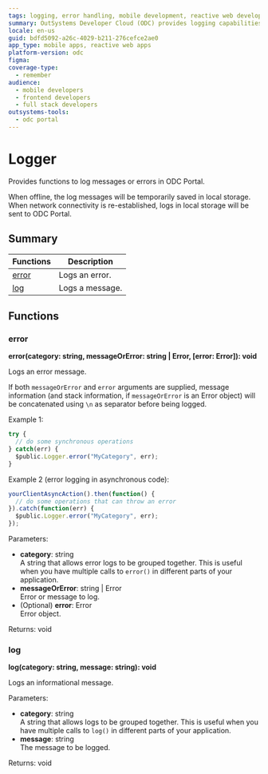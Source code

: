 ```yaml
---
tags: logging, error handling, mobile development, reactive web development, outsystems
summary: OutSystems Developer Cloud (ODC) provides logging capabilities for Mobile and Reactive Web Apps, enabling both console and server-side logging in ODC Portal.
locale: en-us
guid: bdfd5092-a26c-4029-b211-276cefce2ae0
app_type: mobile apps, reactive web apps
platform-version: odc
figma:
coverage-type:
  - remember
audience:
  - mobile developers
  - frontend developers
  - full stack developers
outsystems-tools:
  - odc portal
---
```

# Logger

Provides functions to log messages or errors in ODC Portal.

When offline, the log messages will be temporarily saved in local storage. When network connectivity is re-established, logs in local storage will be sent to ODC Portal.

## Summary

|Functions|Description|
|---|---|
|[error](#error)|Logs an error.|
|[log](#log)|Logs a message.|

## Functions

### error

**error(category: string, messageOrError: string \| Error, [error: Error]): void**

Logs an error message.

If both `messageOrError` and `error` arguments are supplied, message information (and stack information, if `messageOrError` is an Error object) will be concatenated using `\n` as separator before being logged.

Example 1:

```javascript
try {
  // do some synchronous operations
} catch(err) {
  $public.Logger.error("MyCategory", err);
}
```

Example 2 (error logging in asynchronous code):

```javascript
yourClientAsyncAction().then(function() {
  // do some operations that can throw an error
}).catch(function(err) {
  $public.Logger.error("MyCategory", err);
});
```

Parameters:

* **category**: string<br/>A string that allows error logs to be grouped together. This is useful when you have multiple calls to `error()` in different parts of your application. 
* **messageOrError**: string \| Error<br/>Error or message to log.
* (Optional) **error**: Error<br/>Error object.

Returns: void

### log

**log(category: string, message: string): void**

Logs an informational message.

Parameters:

* **category**: string<br/>A string that allows logs to be grouped together. This is useful when you have multiple calls to `log()` in different parts of your application.
* **message**: string<br/>The message to be logged.

Returns: void

